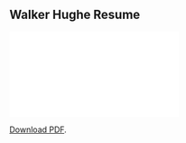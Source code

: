 ## Walker Hughe Resume 

<object data="./Hughes, Walker - Resume.pdf" type="application/pdf" width="700px" height="700px">
    <embed src="./Hughes, Walker - Resume.pdf">
        <p><a href="./Hughes, Walker - Resume.pdf">Download PDF</a>.</p>
    </embed>
</object>